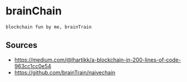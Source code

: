 # brainChain
    blockchain fun by me, brainTrain

## Sources
* https://medium.com/@lhartikk/a-blockchain-in-200-lines-of-code-963cc1cc0e54
* https://github.com/brainTrain/naivechain  
